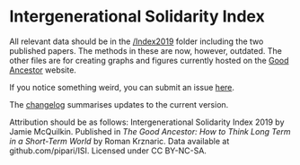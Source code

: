 # Intergenerational Solidarity Index

All relevant data should be in the [/Index2019](https://github.com/pipari/ISI/tree/master/Index2019) folder including the two published papers. The methods in these are now, however, outdated. The other files are for creating graphs and figures currently hosted on the [Good Ancestor](https://romankrznaric.com/good-ancestor/intergenerational-solidarity-index) website.

If you notice something weird, you can submit an issue [here](https://github.com/pipari/ISI/issues).

The [changelog](https://github.com/pipari/ISI/blob/master/Index2019/changelog.md) summarises updates to the current version.

Attribution should be as follows: Intergenerational Solidarity Index 2019 by Jamie McQuilkin. Published in _The Good Ancestor: How to Think Long Term in a Short-Term World_ by Roman Krznaric. Data available at github.com/pipari/ISI. Licensed under CC BY-NC-SA.
